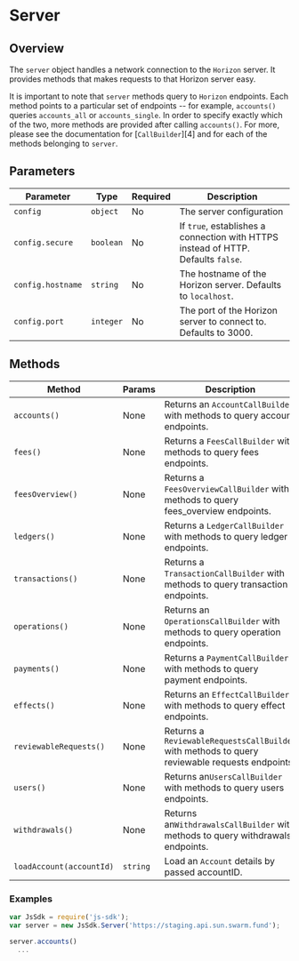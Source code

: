 # Server

## Overview

The `server` object handles a network connection to the `Horizon` server.  It provides methods that makes requests to that Horizon server easy.

It is important to note that `server` methods query to `Horizon` endpoints.  Each method points to a particular set of endpoints -- for example, `accounts()` queries `accounts_all` or `accounts_single`.  In order to specify exactly which of the two, more methods are provided after calling `accounts()`.  For more, please see the documentation for [`CallBuilder`][4] and for each of the methods belonging to `server`.

## Parameters

| Parameter         | Type      | Required | Description                              |
| ----------------- | --------- | -------- | ---------------------------------------- |
| `config`          | `object`  | No       | The server configuration                 |
| `config.secure`   | `boolean` | No       | If `true`, establishes a connection with HTTPS instead of HTTP.  Defaults `false`. |
| `config.hostname` | `string`  | No       | The hostname of the Horizon server.  Defaults to `localhost`. |
| `config.port`     | `integer` | No       | The port of the Horizon server to connect to.  Defaults to 3000. |

## Methods

| Method         | Params                       | Description                              |
| -------------- | ---------------------------- | ---------------------------------------- |
| `accounts()`     | None                         | Returns an `AccountCallBuilder` with methods to query account endpoints. |
| `fees()`      | None                         | Returns a `FeesCallBuilder` with methods to query fees endpoints. | 
| `feesOverview()`      | None                         | Returns a `FeesOverviewCallBuilder` with methods to query fees_overview endpoints. | 
| `ledgers()`      | None                         | Returns a `LedgerCallBuilder` with methods to query ledger endpoints. | 
| `transactions()` | None                         | Returns a `TransactionCallBuilder` with methods to query transaction endpoints. |
| `operations()`   | None                         | Returns an `OperationsCallBuilder` with methods to query operation endpoints. | 
| `payments()`     | None                         | Returns a `PaymentCallBuilder` with methods to query payment endpoints. | 
| `effects()`      | None                         | Returns an `EffectCallBuilder` with methods to query effect endpoints. | 
| `reviewableRequests()`      | None                         | Returns a `ReviewableRequestsCallBuilder` with methods to query reviewable requests endpoints. | 
| `users()`      | None                         | Returns an`UsersCallBuilder` with methods to query users endpoints. | 
| `withdrawals()`      | None                         | Returns an`WithdrawalsCallBuilder` with methods to query withdrawals endpoints. | 
| `loadAccount(accountId)`      | `string`                         | Load an `Account` details by passed accountID. | 

### Examples

```js
var JsSdk = require('js-sdk');
var server = new JsSdk.Server('https://staging.api.sun.swarm.fund');

server.accounts()
  ...
```